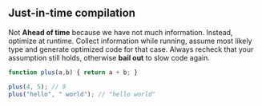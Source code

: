 ##  Just-in-time compilation

Not **Ahead of time** because we have not much information. Instead, 
optimize at runtime. Collect information while running, assume most likely 
type and generate optimized code for that case. 
Always recheck that your assumption still holds, otherwise **bail out** to
slow code again.
 
```js
function plus(a,b) { return a + b; }

plus(4, 5); // 9
plus("hello", " world"); // "hello world"
```


